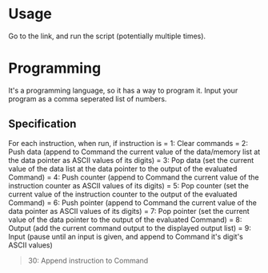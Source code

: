 # Usage
Go to the link, and run the script (potentially multiple times).
# Programming
It's a programming language, so it has a way to program it. Input your program as a comma seperated list of numbers.
## Specification
For each instruction, when run, if instruction is 
= 1: Clear commands
= 2: Push data (append to Command the current value of the data/memory list at the data pointer as ASCII values of its digits)
= 3: Pop data (set the current value of the data list at the data pointer to the output of the evaluated Command)
= 4: Push counter (append to Command the current value of the instruction counter as ASCII values of its digits)
= 5: Pop counter (set the current value of the instruction counter to the output of the evaluated Command)
= 6: Push pointer (append to Command the current value of the data pointer as ASCII values of its digits)
= 7: Pop pointer (set the current value of the data pointer to the output of the evaluated Command)
= 8: Output (add the current command output to the displayed output list)
= 9: Input (pause until an input is given, and append to Command it's digit's ASCII values)
> 30: Append instruction to Command
